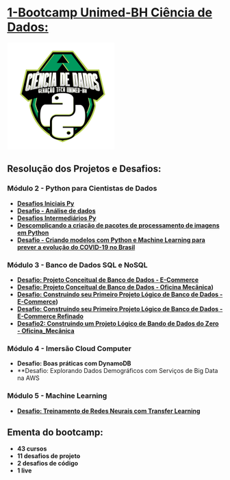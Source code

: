 
# [1-Bootcamp Unimed-BH Ciência de Dados:](https://github.com/Jcnok/digitalinnovationone/tree/main/Unimed-BH%20-%20Ci%C3%AAncia%20de%20Dados)

![alt tag](https://github.com/Jcnok/digitalinnovationone/blob/main/images/Unimed-BH-Ciencia_de_dados2.png)

## Resolução dos Projetos e Desafios:
### Módulo 2 - Python para Cientistas de Dados
* **[Desafios Iniciais Py](https://github.com/Jcnok/digitalinnovationone/blob/main/Unimed-BH%20-%20Ci%C3%AAncia%20de%20Dados/Desafios%20Iniciais%20Py%20-%20Unimed-BH.ipynb)**
* **[Desafio - Análise de dados](https://github.com/Jcnok/digitalinnovationone/blob/main/Unimed-BH%20-%20Ci%C3%AAncia%20de%20Dados/Desafio_An%C3%A1lise_de_dados.ipynb)**
* **[Desafios Intermediários Py](https://github.com/Jcnok/digitalinnovationone/blob/main/Unimed-BH%20-%20Ci%C3%AAncia%20de%20Dados/Desafios%20Intermedi%C3%A1rios%20Py%20-%20Unimed-BH.ipynb)**
* **[Descomplicando a criação de pacotes de processamento de imagens em Python]()**
* **[Desafio - Criando modelos com Python e Machine Learning para prever a evolução do COVID-19 no Brasil](https://github.com/Jcnok/digitalinnovationone/blob/main/Unimed-BH%20-%20Ci%C3%AAncia%20de%20Dados/Projeto_ML_Covid.ipynb)**

### Módulo 3 - Banco de Dados SQL e NoSQL
* **[Desafio: Projeto Conceitual de Banco de Dados -  E-Commerce](https://github.com/Jcnok/digitalinnovationone/tree/main/modulo_3)**
* **[Desafio: Projeto Conceitual de Banco de Dados - Oficina Mecânica](https://github.com/Jcnok/digitalinnovationone/tree/main/modulo_3#desafio-2---modelo-de-oficina-mec%C3%A2nica))**
* **[Desafio: Construindo seu Primeiro Projeto Lógico de Banco de Dados -  E-Commerce](https://github.com/Jcnok/digitalinnovationone/tree/main/Unimed-BH%20-%20Ci%C3%AAncia%20de%20Dados/bd_mod_3/desafio_3_3#projeto-e-commerce))**
* **[Desafio: Construindo seu Primeiro Projeto Lógico de Banco de Dados -  E-Commerce Refinado](https://github.com/Jcnok/digitalinnovationone/tree/main/Unimed-BH%20-%20Ci%C3%AAncia%20de%20Dados/bd_mod_3/ecommerce_ref#desafio---projeto-de-banco-de-dados-e-commerce-refinado)**
* **[Desafio2: Construindo um Projeto Lógico de Bando de Dados do Zero - Oficina_Mecânica](https://github.com/Jcnok/digitalinnovationone/tree/main/Unimed-BH%20-%20Ci%C3%AAncia%20de%20Dados/bd_mod_3/desafio_oficina_mecanica#desafio---projeto-de-banco-de-dados-oficina-mec%C3%A2nica)**

### Módulo 4 - Imersão Cloud Computer
* **Desafio: Boas práticas com DynamoDB**
* **Desafio: Explorando Dados Demográficos com Serviços de Big Data na AWS

### Módulo 5 - Machine Learning
* **[Desafio: Treinamento de Redes Neurais com Transfer Learning](https://github.com/Jcnok/digitalinnovationone/tree/main/Unimed-BH%20-%20Ci%C3%AAncia%20de%20Dados/ML#transfer%C3%AAncia-de-aprendizagem-para-classifica%C3%A7%C3%A3o-de-imagens)**

## Ementa do bootcamp:

* **43 cursos**
* **11 desafios de projeto** 
* **2 desafios de código**
* **1 live**

